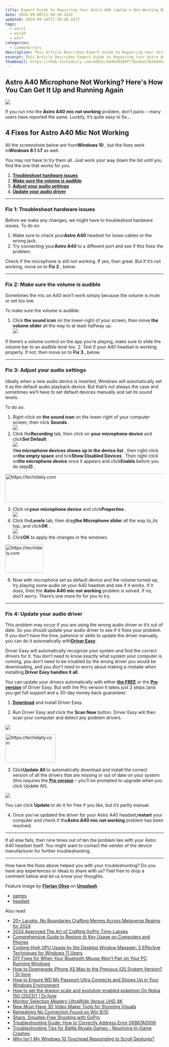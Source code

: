 ```yaml
---
title: Expert Guide to Repairing Your Astro A40 Laptop's Non-Working Built-In Mic
date: 2024-09-08T21:50:39.163Z
updated: 2024-09-14T17:50:48.107Z
tags:
  - win11
  - win10
  - win7
categories:
  - CommonErrors
description: This Article Describes Expert Guide to Repairing Your Astro A40 Laptop's Non-Working Built-In Mic
excerpt: This Article Describes Expert Guide to Repairing Your Astro A40 Laptop's Non-Working Built-In Mic
thumbnail: https://thmb.techidaily.com/4d82cc5d4830160f77be1be23b3b0d5c8cbc630ac82437e197dd592c77a4c46e.jpg
---
```


## Astro A40 Microphone Not Working? Here's How You Can Get It Up and Running Again

![](https://images.drivereasy.com/wp-content/uploads/2018/10/img_5bd6bc5e95188.jpg)

 If you run into the **Astro A40** **mic not working** problem, don’t panic – many users have reported the same. Luckily, it’s quite easy to fix…

## 4 Fixes for Astro A40 Mic Not Working

 All the screenshots below are from**Windows 10** , but the fixes work in**Windows 8.1** &**7** as well.

 You may not have to try them all. Just work your way down the list until you find the one that works for you.

1. [**Troubleshoot hardware issues**](#F1)
2. [**Make sure the volume is audible**](#F2)
3. [**Adjust your audio settings**](#F3)
4. [**Update your audio driver**](#F4)

---

### Fix 1: Troubleshoot hardware issues

 Before we make any changes, we might have to troubleshoot hardware issues. To do so:

1. Make sure to check your**Astro A40** headset for loose cables or the wrong jack.
2. Try connecting your**Astro A40** to a different port and see if this fixes the problem.

 Check if the microphone is still not working. If yes, then great. But if it’s not working, move on to **Fix 2** , below.

---

### Fix 2: Make sure the volume is audible

 Sometimes the mic on A40 won’t work simply because the volume is mute or set too low.

To make sure the volume is audible:

1. Click **the sound icon**  on the lower-right of your screen, then move **the volume slider**  all the way  to at least halfway up.  
![](https://images.drivereasy.com/wp-content/uploads/2018/10/img_5bd8329d980b9.jpg)  

 If there’s a volume control on the app you’re playing, make sure to slide the volume bar to an audible level too.
2. Test if your A40 headset is working properly. If not, then move on to **Fix 3** , below.

---

### Fix 3: Adjust your audio settings

 Ideally when a new audio device is inserted, Windows will automatically set it as the default audio playback device. But that’s not always the case and sometimes we’ll have to set default devices manually and set its sound levels.

To do so:

1. Right-click on  **the sound icon**  on the lower-right of your computer screen, then click  **Sounds**  .  
![](https://images.drivereasy.com/wp-content/uploads/2018/10/img_5bd832a7341af.jpg)
2. Click the**Recording** tab, then click on **your microphone device** and click**Set Default** .  
![](https://images.drivereasy.com/wp-content/uploads/2018/10/img_5bd83abdc9c8c.jpg)  
 If**no microphone devices shows up in the device list** , then right-click on**the empty space** and tick**Show Disabled Devices** . Then right-click on**the microphone device** once it appears and click**Enable** before you do step**2)** .

<!-- affiliate ads begin -->
<a href="https://appsumo.8odi.net/c/5597632/2118313/7443" target="_top" id="2118313">
  <img src="//a.impactradius-go.com/display-ad/7443-2118313" border="0" alt="https://techidaily.com" width="600" height="90"/>
</a>
<img height="0" width="0" src="https://appsumo.8odi.net/i/5597632/2118313/7443" style="position:absolute;visibility:hidden;" border="0" />
<!-- affiliate ads end -->

3. Click on**your microphone device** and click**Properties** .  
![](https://images.drivereasy.com/wp-content/uploads/2018/10/img_5bd83e5d33881.jpg)
4. Click the**Levels** tab, then drag**the Microphone slider** all the way to_its top_ and click**OK** .  
![](https://images.drivereasy.com/wp-content/uploads/2018/10/img_5bd83f3304a00.png)
5. Click**OK** to apply the changes in the windows.

<!-- affiliate ads begin -->
<a href="https://aligracehair.sjv.io/c/5597632/2135406/19272" target="_top" id="2135406">
  <img src="//a.impactradius-go.com/display-ad/19272-2135406" border="0" alt="https://techidaily.com" width="120" height="90"/>
</a>
<img height="0" width="0" src="https://aligracehair.sjv.io/i/5597632/2135406/19272" style="position:absolute;visibility:hidden;" border="0" />
<!-- affiliate ads end -->

6. Now with microphone set as default device and the volume turned up, try playing some audio on your A40 headset and see if it works. If it does, then the **Astro A40 mic not working** problem is solved. If no, don’t worry. There’s one more fix for you to try.

---

### Fix 4: Update your audio driver

This problem may occur if you are using the wrong audio  driver or it’s out of date. So you should update your audio driver to see if it fixes your problem. If you don’t have the time, patience or skills to update the driver manually, you can do it automatically with[**Driver Easy**](https://tools.techidaily.com/drivereasy/download/) .

 Driver Easy will automatically recognize your system and find the correct drivers for it. You don’t need to know exactly what system your computer is running, you don’t need to be troubled by the wrong driver you would be downloading, and you don’t need to worry about making a mistake when installing.**Driver Easy handles it all.**

 You can update your drivers automatically with either[](https://tools.techidaily.com/drivereasy/download/) **[the FREE](https://tools.techidaily.com/drivereasy/download/)**  or the **[Pro version](https://tools.techidaily.com/drivereasy/download/)**  of Driver Easy. But with the Pro version it takes just 2 steps (and you get full support and a 30-day money back guarantee):

 1) **[Download](https://tools.techidaily.com/drivereasy/download/)**  and install Driver Easy.

 2) Run Driver Easy and click the **Scan Now** button. Driver Easy will then scan your computer and detect any problem drivers.

![](https://images.drivereasy.com/wp-content/uploads/2019/01/img_5c3c3039c6d01.jpg)

<!-- affiliate ads begin -->
<a href="https://aligracehair.sjv.io/c/5597632/2135352/19272" target="_top" id="2135352">
  <img src="//a.impactradius-go.com/display-ad/19272-2135352" border="0" alt="https://techidaily.com" width="160" height="90"/>
</a>
<img height="0" width="0" src="https://aligracehair.sjv.io/i/5597632/2135352/19272" style="position:absolute;visibility:hidden;" border="0" />
<!-- affiliate ads end -->

 3) Click**Update All** to automatically download and install the correct version of all the drivers that are missing or out of date on your system (this requires the[](https://tools.techidaily.com/drivereasy/download/) **[Pro version](https://tools.techidaily.com/drivereasy/download/)** [](https://tools.techidaily.com/drivereasy/download/) – you’ll be prompted to upgrade when you click Update All).

![](https://images.drivereasy.com/wp-content/uploads/2018/12/img_5c135aa3e4b02.jpg)

 You can click **Update** to do it for free if you like, but it’s partly manual.

 4) Once you’ve updated the driver for your Astro A40 headset,**restart** your computer and check if the**Astro A40 mic not working** problem has been resolved.

---

 If all else fails, then nine times out of ten the problem lies with your Astro A40 headset itself. You might want to contact the vendor of the device manufacturer for further troubleshooting.

---

 How have the fixes above helped you with your troubleshooting? Do you have any experiences or ideas to share with us? Feel free to drop a comment below and let us know your thoughts.

 Feature image by [**Florian Olivo**](https://unsplash.com/@rxspawn?utm%5Fsource=unsplash&utm%5Fmedium=referral&utm%5Fcontent=creditCopyText) on [**Unsplash**](https://unsplash.com/s/photos/gaming?utm%5Fsource=unsplash&utm%5Fmedium=referral&utm%5Fcontent=creditCopyText)

* [games](https://tools.techidaily.com/drivereasy/download/)
* [headset](https://store.drivereasy.com/order/cart.php?PRODS=4731822&QTY=1&AFFILIATE=108875)

<ins class="adsbygoogle"
     style="display:block"
     data-ad-format="autorelaxed"
     data-ad-client="ca-pub-7571918770474297"
     data-ad-slot="1223367746"></ins>

<ins class="adsbygoogle"
     style="display:block"
     data-ad-client="ca-pub-7571918770474297"
     data-ad-slot="8358498916"
     data-ad-format="auto"
     data-full-width-responsive="true"></ins>

<span class="atpl-alsoreadstyle">Also read:</span>
<div><ul>
<li><a href="https://fox-glue.techidaily.com/20plus-laughs-no-boundaries-crafting-memes-across-metaverse-realms-for-2024/"><u>20+ Laughs, No Boundaries Crafting Memes Across Metaverse Realms for 2024</u></a></li>
<li><a href="https://some-skills.techidaily.com/2024-approved-the-art-of-crafting-gopro-time-lapses/"><u>2024 Approved The Art of Crafting GoPro Time-Lapses</u></a></li>
<li><a href="https://common-error.techidaily.com/comprehensive-guide-to-restore-key-usage-on-computers-and-phones/"><u>Comprehensive Guide to Restore @ Key Usage on Computers and Phones</u></a></li>
<li><a href="https://common-error.techidaily.com/curbing-high-gpu-usage-by-the-desktop-window-manager-5-effective-techniques-for-windows-11-users/"><u>Curbing High GPU Usage by the Desktop Window Manager: 5 Effective Techniques for Windows 11 Users</u></a></li>
<li><a href="https://common-error.techidaily.com/diy-fixes-for-when-your-bluetooth-mouse-wont-pair-on-your-pc-running-windows/"><u>DIY Fixes for When Your Bluetooth Mouse Won't Pair on Your PC Running Windows</u></a></li>
<li><a href="https://blog-min.techidaily.com/how-to-downgrade-iphone-xs-max-to-the-previous-ios-system-version-drfone-by-drfone-ios-system-repair-ios-system-repair/"><u>How to Downgrade iPhone XS Max to the Previous iOS System Version? | Dr.fone</u></a></li>
<li><a href="https://common-error.techidaily.com/how-to-ensure-wd-my-passport-ultra-connects-and-shows-up-in-your-windows-environment/"><u>How to Ensure WD My Passport Ultra Connects and Shows Up in Your Windows Environment</u></a></li>
<li><a href="https://android-pokemon-go.techidaily.com/how-to-get-the-dragon-scale-and-evolution-enabled-pokemon-on-nokia-150-2023-drfone-by-drfone-virtual-android/"><u>How to get the dragon scale and evolution-enabled pokemon On Nokia 150 (2023)? | Dr.fone</u></a></li>
<li><a href="https://fox-info.techidaily.com/monitor-selection-mastery-ultrawide-versus-uhd-4k/"><u>Monitor Selection Mastery UltraWide Versus UHD 4K</u></a></li>
<li><a href="https://smart-video-creator.techidaily.com/new-must-have-3d-video-maker-tools-for-stunning-visuals/"><u>New Must-Have 3D Video Maker Tools for Stunning Visuals</u></a></li>
<li><a href="https://win11.techidaily.com/remedying-no-connection-found-on-win-810/"><u>Remedying No Connection Found on Win 8/10</u></a></li>
<li><a href="https://extra-tips.techidaily.com/sharp-smudge-free-shooting-with-gopro/"><u>Sharp, Smudge-Free Shooting with GoPro</u></a></li>
<li><a href="https://common-error.techidaily.com/troubleshooting-guide-how-to-correctly-address-error-0x887a0006/"><u>Troubleshooting Guide: How to Correctly Address Error 0X887A0006</u></a></li>
<li><a href="https://common-error.techidaily.com/troubleshooting-tips-for-battle-royale-games-resolving-in-game-crashes/"><u>Troubleshooting Tips for Battle Royale Games - Resolving In-Game Crashes</u></a></li>
<li><a href="https://common-error.techidaily.com/why-isnt-my-windows-10-touchpad-responding-to-scroll-gestures/"><u>Why Isn't My Windows 10 Touchpad Responding to Scroll Gestures?</u></a></li>
</ul></div>

